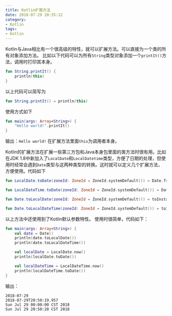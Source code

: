 ```yaml
---
title: Kotlin扩展方法
date: 2018-07-29 20:35:12
category:
- Kotlin
tags:
- Kotlin
---
```

Kotlin与Java相比有一个很高级的特性，就可以扩展方法。可以直接为一个类的所有对象添加方法。
比如以下代码可以为所有`String`类型对象添加一个`printIt()`方法，调用时打印其本身。
``` Kotlin
fun String.printIt() {
    println(this)
}
```
以上代码可以简写为
``` Kotlin
fun String.printIt() = println(this)
```
使用方式如下
``` Kotlin
fun main(args: Array<String>) {
    "Hello world!".printIt()
}
```
输出：`Hello world!`
在扩展方法里面`this`为调用者本身。

<!-- More -->

Kotlin的扩展方法在扩展一些第三方包和Java本身包里面的类方法时很有用。比如在JDK 1.8中新加入了`LocalDate`和`LocalDatetime`类型，方便了日期的处理，但使用时经常会遇到`Date`类型与这两种类型的转换。这时就可以定义几个扩展方法，方便使用。代码如下
``` Kotlin
fun LocalDate.toDate(zoneId: ZoneId = ZoneId.systemDefault()) = Date.from(atStartOfDay(zoneId).toInstant())

fun LocalDateTime.toDate(zoneId: ZoneId = ZoneId.systemDefault()) = Date.from(atZone(zoneId).toInstant())

fun Date.toLocalDate(zoneId: ZoneId = ZoneId.systemDefault()) = toInstant().atZone(zoneId).toLocalDate()

fun Date.toLocalDateTime(zoneId: ZoneId = ZoneId.systemDefault()) = toInstant().atZone(zoneId).toLocalDateTime()
```
以上方法中还使用到了Kotlin默认参数特性。
使用时很简单，代码如下：
``` Kotlin
fun main(args: Array<String>) {
    val date = Date()
    println(date.toLocalDate())
    println(date.toLocalDateTime())

    val localDate = LocalDate.now()
    println(localDate.toDate())

    val localDateTime = LocalDateTime.now()
    println(localDateTime.toDate())
}
```
输出：
```
2018-07-29
2018-07-29T20:50:19.957
Sun Jul 29 00:00:00 CST 2018
Sun Jul 29 20:50:20 CST 2018
```
